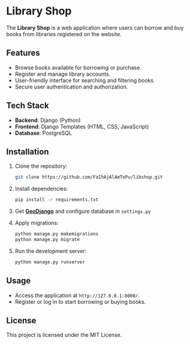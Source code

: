 # Library Shop

The **Library Shop** is a web application where users can borrow and buy books from libraries registered on the website.

## Features
- Browse books available for borrowing or purchase.
- Register and manage library accounts.
- User-friendly interface for searching and filtering books.
- Secure user authentication and authorization.

## Tech Stack
- **Backend**: Django (Python)
- **Frontend**: Django Templates (HTML, CSS, JavaScript)
- **Database**: PostgreSQL

## Installation
1. Clone the repository:
    ```bash
    git clone https://github.com/FaIhAjAlAmToPu/libshop.git
    ```
2. Install dependencies:
    ```bash
    pip install -r requirements.txt
    ```
3. Get [**GeoDjango**](https://docs.djangoproject.com/en/5.1/ref/contrib/gis/install/#windows) and configure database in `settings.py`

4. Apply migrations:
    ```bash
   python manage.py makemigrations
    python manage.py migrate
    ```
5. Run the development server:
    ```bash
    python manage.py runserver
    ```

## Usage
- Access the application at `http://127.0.0.1:8000/`.
- Register or log in to start borrowing or buying books.

## License
This project is licensed under the MIT License.
